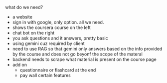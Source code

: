 what do we need?
- a website
- sign in with google, only option. all we need.
- shows the coursera course on the left 
- chat bot on the right
- you ask questions and it answers, pretty basic
- using gemini cuz required by client
- need to use RAG so that gemini only answers based on the info provided by the course and does not go beyonf the scope of the materal
- backend needs to scrape what material is present on the course page
- add on
    - questionnaire or flashcard at the end
    - pay wall certain features